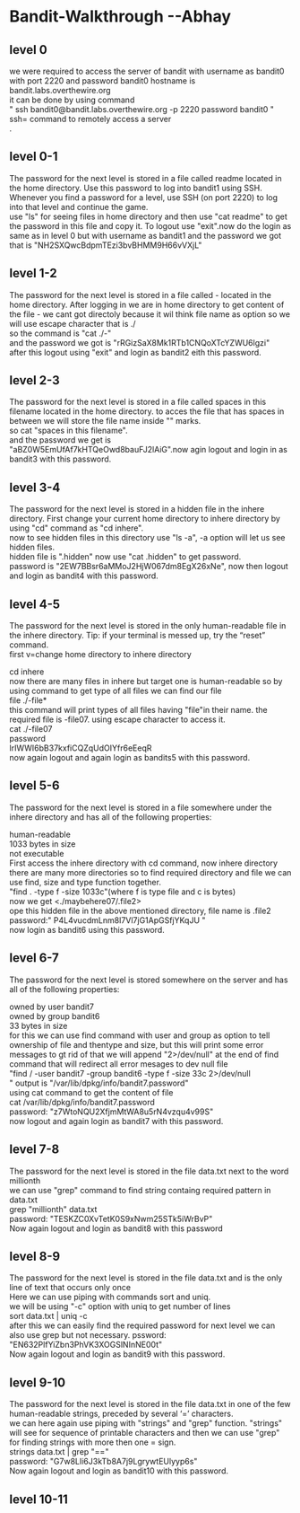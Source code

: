 # Bandit-Walkthrough --Abhay

## level 0<br>

<p>we were required to access the server of bandit with username as bandit0 with port 2220 and password bandit0
hostname is bandit.labs.overthewire.org <br>
it can be done by using command <br>
" ssh bandit0@bandit.labs.overthewire.org -p 2220
password bandit0 "<br>
ssh= command to remotely access a server <br>.

## level 0-1<br>

<p>The password for the next level is stored in a file called readme located in the home directory. Use this password to log into bandit1 using SSH. Whenever you find a password for a level, use SSH (on port 2220) to log into that level and continue the game.<br>
use "ls" for seeing files in home directory and then use "cat readme" to get the password in this file and copy it. To logout use "exit".now do the login as same as in level 0 but with username as bandit1 and the password we got that is "NH2SXQwcBdpmTEzi3bvBHMM9H66vVXjL"<br>

## level 1-2<br>

<p>The password for the next level is stored in a file called - located in the home directory. After logging in we are in home directory to get content of the file - we cant got directoly because it wil think file name as option so we will use escape character that is ./<br>
so the command is "cat ./-"<br>
and the password we got is "rRGizSaX8Mk1RTb1CNQoXTcYZWU6lgzi"<br>
after this logout using "exit" and login as bandit2 eith this password.<br>

## level 2-3<br>

The password for the next level is stored in a file called spaces in this filename located in the home directory.
to acces the file that has spaces in between we will store the file name inside "" marks.<br>
so cat "spaces in this filename".<br>
and the password we get is "aBZ0W5EmUfAf7kHTQeOwd8bauFJ2lAiG".now agin logout and login in as bandit3 with this password.<br>

## level 3-4<br>

The password for the next level is stored in a hidden file in the inhere directory. First change your current home directory to inhere directory by using "cd" command as "cd inhere".<br>
now to see hidden files in this directory use "ls -a", -a option will let us see hidden files.<br>
hidden file is ".hidden" now use "cat .hidden" to get password.<br>
password is "2EW7BBsr6aMMoJ2HjW067dm8EgX26xNe", now then logout and login as bandit4 with this password.<br>

## level 4-5<br>

The password for the next level is stored in the only human-readable file in the inhere directory. Tip: if your terminal is messed up, try the “reset” command.<br>
first v=change home directory to inhere directory<br>

cd inhere<br>
now there are many files in inhere but target one is human-readable so by using command to get type of all files we can find our file<br>
file ./-file\*<br>
this command will print types of all files having "file"in their name. the required file is -file07. using escape character to access it.<br>
cat ./-file07<br>
password<br>
lrIWWI6bB37kxfiCQZqUdOIYfr6eEeqR<br>
now again logout and again login as bandits5 with this password.<br>

## level 5-6<br>

The password for the next level is stored in a file somewhere under the inhere directory and has all of the following properties:<br>

human-readable<br>
1033 bytes in size<br>
not executable<br>
First access the inhere directory with cd command, now inhere directory there are many more directories so to find required directory and file we can use find, size and type function together.<br>
"find . -type f -size 1033c"(where f is type file and c is bytes)<br>
now we get <./maybehere07/.file2><br>
ope this hidden file in the above mentioned directory, file name is .file2<br>
password:" P4L4vucdmLnm8I7Vl7jG1ApGSfjYKqJU " <br>
now login as bandit6 using this password.<br>

## level 6-7 <br>

<p>The password for the next level is stored somewhere on the server and has all of the following properties:<br>

owned by user bandit7<br>
owned by group bandit6<br>
33 bytes in size<br>
for this we can use find command with user and group as option to tell ownership of file and thentype and size, but this will print some error messages to gt rid of that we will append "2>/dev/null" at the end of find command that will redirect all error mesages to dev null file <br>
"find / -user bandit7 -group bandit6 -type f -size 33c 2>/dev/null<br>"
output is "/var/lib/dpkg/info/bandit7.password"<br>
using cat command to get the content of file<br>
cat /var/lib/dpkg/info/bandit7.password<br>
password: "z7WtoNQU2XfjmMtWA8u5rN4vzqu4v99S"<br>
now logout and again login as bandit7 with this password.<br>

## level 7-8 <br>

The password for the next level is stored in the file data.txt next to the word millionth<br>
we can use "grep" command to find string containg required pattern in data.txt<br>
grep "millionth" data.txt<br>
password: "TESKZC0XvTetK0S9xNwm25STk5iWrBvP"<br>
Now again logout and login as bandit8 with this password<br>

## level 8-9<br>

The password for the next level is stored in the file data.txt and is the only line of text that occurs only once<br>
Here we can use piping with commands sort and uniq.<br>
we will be using "-c" option with uniq to get number of lines<br>
sort data.txt | uniq -c <br>
after this we can easily find the required password for next level we can also use grep but not necessary.
pssword: "EN632PlfYiZbn3PhVK3XOGSlNInNE00t"<br>
Now again logout and login as bandit9 with this password.<br>

## level 9-10 <br>

The password for the next level is stored in the file data.txt in one of the few human-readable strings, preceded by several ‘=’ characters.<br>
we can here again use piping with "strings" and "grep" function. "strings" will see for sequence of printable characters and then we can use "grep" for finding strings with more then one = sign.<br>
strings data.txt | grep "=="<br>
password: "G7w8LIi6J3kTb8A7j9LgrywtEUlyyp6s"<br>
Now again logout and login as bandit10 with this password.<br>

## level 10-11 <br>
